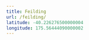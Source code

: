 ```yaml
---
title: Feilding
url: /feilding/
latitude: -40.226276500000004
longitude: 175.56444090000002
---
```

